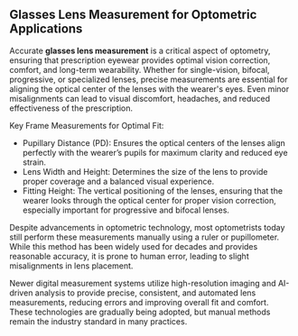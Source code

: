 ## Glasses Lens Measurement for Optometric Applications ##

Accurate **glasses lens measurement** is a critical aspect of optometry, ensuring that prescription eyewear provides optimal vision correction, comfort, and long-term wearability. Whether for single-vision, bifocal, progressive, or specialized lenses, precise measurements are essential for aligning the optical center of the lenses with the wearer's eyes. Even minor misalignments can lead to visual discomfort, headaches, and reduced effectiveness of the prescription.

Key Frame Measurements for Optimal Fit:
+ Pupillary Distance (PD): Ensures the optical centers of the lenses align perfectly with the wearer’s pupils for maximum clarity and reduced eye strain.
+ Lens Width and Height: Determines the size of the lens to provide proper coverage and a balanced visual experience.
+ Fitting Height: The vertical positioning of the lenses, ensuring that the wearer looks through the optical center for proper vision correction, especially important for progressive and bifocal lenses.

Despite advancements in optometric technology, most optometrists today still perform these measurements manually using a ruler or pupillometer. While this method has been widely used for decades and provides reasonable accuracy, it is prone to human error, leading to slight misalignments in lens placement.

Newer digital measurement systems utilize high-resolution imaging and AI-driven analysis to provide precise, consistent, and automated lens measurements, reducing errors and improving overall fit and comfort. These technologies are gradually being adopted, but manual methods remain the industry standard in many practices.
